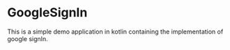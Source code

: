 # GoogleSignIn
This is a simple demo application in kotlin containing the implementation of google signIn.
